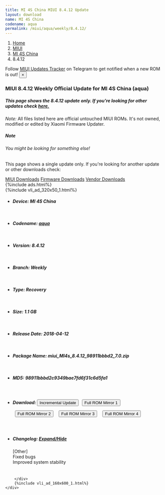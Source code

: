 ```yaml
---
title: MI 4S China MIUI 8.4.12 Update
layout: download
name: MI 4S China
codename: aqua
permalink: /miui/aqua/weekly/8.4.12/
---
```

<nav aria-label="breadcrumb">
    <ol class="breadcrumb">
        <li class="breadcrumb-item"><a href="/">Home</a></li>
        <li class="breadcrumb-item"><a href="/miui/">MIUI</a></li>
        <li class="breadcrumb-item"><a href="/miui/aqua/">MI 4S China</a></li>
        <li class="breadcrumb-item active" aria-current="page">8.4.12</li>
    </ol>
</nav>
<div class="alert alert-primary alert-dismissible fade show" role="alert">
    Follow <a href="https://t.me/MIUIUpdatesTracker" class="alert-link">MIUI Updates Tracker</a> on Telegram to get
    notified when a new ROM is out!
    <button type="button" class="close" data-dismiss="alert" aria-label="Close">
        <span aria-hidden="true">&times;</span>
    </button>
</div>
<div class="col-12 mx-auto">
    <h3 class="title bg-light p-2 rounded">MIUI 8.4.12 Weekly Official Update for MI 4S China (aqua)</h3>
    <h5>This page shows the 8.4.12 update only. If you're looking for other updates check
        <a href="/miui/aqua/">here.</a></h5>
    <p><i>Note: </i>All files listed here are official untouched MIUI ROMs.
        It's not owned, modified or edited by Xiaomi Firmware Updater.</p>
    <div class="card">
        <div class="card-body">
            <h5 class="card-title">Note</h5>
            <h6 class="card-subtitle mb-2 text-muted">You might be looking for something else!</h6>
            <p class="card-text">This page shows a single update only.
                If you're looking for another update or other downloads check:</p>
            <a href="/miui/" class="card-link">MIUI Downloads</a>
            <a href="/firmware/" class="card-link">Firmware Downloads</a>
            <a href="/vendor/" class="card-link">Vendor Downloads</a>
        </div>
    </div>
    {%include ads.html%}
    <div class="row justify-content-center">
        <div class="col-10" id="downloads">
                    <div class="card card-body">
            {%include vli_ad_320x50_1.html%}
            <ul class="list-unstyled">
                <li style="padding-bottom: 10px;">
                    <h5><b>Device: </b>MI 4S China</h5>
                </li>
                <li style="padding-bottom: 10px;">
                    <h5><b>Codename: </b> <a href="/miui/aqua/" target="_blank">aqua</a> </h5>
                </li>
                <li style="padding-bottom: 10px;">
                    <h5><b>Version: </b>8.4.12</h5>
                </li>
                <li style="padding-bottom: 10px;">
                    <h5><b>Branch: </b>Weekly</h5>
                </li>
                <li style="padding-bottom: 10px;">
                    <h5><b>Type: </b>Recovery</h5>
                </li>
                <li style="padding-bottom: 10px;">
                    <h5><b>Size: </b>1.1 GB</h5>
                </li>
                <li style="padding-bottom: 10px;">
                    <h5><b>Release Date: </b>2018-04-12</h5>
                </li>
                <li style="padding-bottom: 10px;">
                    <h5><b>Package Name: </b><span id="filename" class="text-dark">miui_MI4s_8.4.12_98911bbbd2_7.0.zip</span></h5>
                </li>
                <li style="padding-bottom: 10px;">
                    <h5><b>MD5: </b><span id="md5" class="text-muted">98911bbbd2c9349bae7fd6f31c6d5fa1</span></h5>
                </li>
                <li style="padding-bottom: 10px;">
                    <h5><b>Download: </b><button type="button" id="incremental_download" class="btn btn-warning" onclick="window.open('https://bigota.d.miui.com/8.4.12/miui-blockota-hydrogen_global-8.3.29-8.4.12-173cca2e5e-7.0.zip', '_blank');"><i class="fa fa-download"></i> Incremental Update</button> <button type="button" id="download" class="btn btn-primary" style="margin: 7px;" onclick="window.open('https://bigota.d.miui.com/8.4.12/miui_MI4s_8.4.12_98911bbbd2_7.0.zip', '_blank');"><i class="fa fa-download"></i> Full ROM Mirror 1</button> <button type="button" id="download" class="btn btn-primary" style="margin: 7px;" onclick="window.open('https://ks3orig.bigota.d.miui.com/8.4.12/miui_MI4s_8.4.12_98911bbbd2_7.0.zip', '_blank');"><i class="fa fa-download"></i> Full ROM Mirror 2</button> <button type="button" id="download" class="btn btn-primary" style="margin: 7px;" onclick="window.open('https://airtel.bigota.d.miui.com/8.4.12/miui_MI4s_8.4.12_98911bbbd2_7.0.zip', '_blank');"><i class="fa fa-download"></i> Full ROM Mirror 3</button> <button type="button" id="download" class="btn btn-primary" style="margin: 7px;" onclick="window.open('https://hugeota.d.miui.com/8.4.12/miui_MI4s_8.4.12_98911bbbd2_7.0.zip', '_blank');"><i class="fa fa-download"></i> Full ROM Mirror 4</button></h5>
                </li>
                <li style="padding-bottom: 10px;">
                    <h5><b>Changelog: </b><a href="#aqua_1_changelog" data-toggle="collapse" role="button"
                            aria-expanded="false" aria-controls="aqua_1_changelog"> <i class="fa fa-arrow-down"
                                aria-hidden="true"></i> Expand/Hide</a></h5>
                    <div class="collapse" id="aqua_1_changelog">
                        <p id="changelog_text">[Other]<br>Fixed bugs<br>Improved system stability</p>
                    </div>
                </li>
            </ul>
        </div>

        </div>
        {%include vli_ad_160x600_1.html%}
    </div>
</div>
